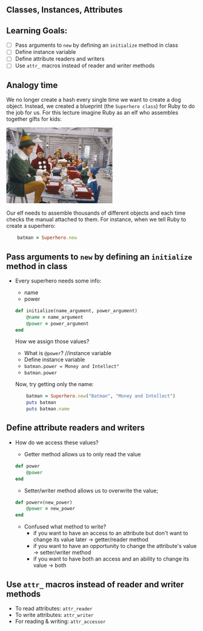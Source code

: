 ## Classes, Instances, Attributes

## Learning Goals:
- [ ] Pass arguments to `new` by defining an `initialize` method in class
- [ ] Define instance variable
- [ ] Define attribute readers and writers
- [ ] Use `attr_` macros instead of reader and writer methods

<!-- In this Phase we will be talking about:
- local_vars
- @instance_var
- @@class_vars
- CONSTS
- $global_vars -->

## Analogy time 
We no longer create a hash every single time we want to create a dog object. Instead, we created a blueprint (the `Superhero class`) for Ruby to do the job for us. For this lecture imagine Ruby as an elf who assembles together gifts for kids:

<img src="buddy-the-elf.jpg" height="200px" width="auto" style="display:inline"  alt="a still from the Elf movie picturing Will Ferrel as an assembly line elf preparing toys for kids">

Our elf needs to assemble thousands of different objects and each time checks the manual attached to them. For instance, when we tell Ruby to create a superhero:

```ruby
    batman = Superhero.new
```

## Pass arguments to `new` by defining an `initialize` method in class
* Every superhero needs some info:
    * name 
    * power

    ```ruby
    def initialize(name_argument, power_argument)
        @name = name_argument
        @power = power_argument
    end
    ```

    How we assign those values?

    * What is `@power`? //instance variable
    * Define instance variable
    * `batman.power = Money and Intellect"`
    * `batman.power`

    Now, try getting only the name:
    ```ruby
        batman = Superhero.new("Batman", "Money and Intellect")
        puts batman
        puts batman.name
    ```

## Define attribute readers and writers
* How do we access these values?
    * Getter method allows us to only read the value
    ```ruby
    def power
        @power
    end
    ```

    * Setter/writer method allows us to overwrite the value;
    ```ruby
    def power=(new_power)
        @power = new_power
    end
    ```

    * Confused what method to write?
        * if you want to have an access to an attribute but don't want to change its value later -> getter/reader method
        * if you want to have an opportunity to change the attribute's value -> setter/writer method
        * if you want to have both an access and an ability to change its value -> both


## Use `attr_` macros instead of reader and writer methods
* To read attributes: `attr_reader`
* To write attributes: `attr_writer`
* For reading & writing: `attr_accessor`
